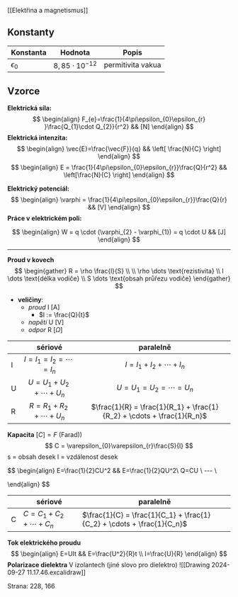 [[Elektřina a magnetismus]]

## Konstanty

| Konstanta      | Hodnota               | Popis             |
| -------------- | --------------------- | ----------------- |
| $\epsilon_{0}$ | $8,85 \cdot 10^{-12}$ | permitivita vakua |
## Vzorce
**Elektrická síla:**
$$
\begin{align}
F_{e}=\frac{1}{4\pi\epsilon_{0}\epsilon_{r} }\frac{Q_{1}\cdot Q_{2}}{r^2} && [N]
\end{align}
$$
**Elektrická intenzita:**
$$
\begin{align}
\vec{E}=\frac{\vec{F}}{q} && \left[ \frac{N}{C} \right]
\end{align}
$$
$$
\begin{align}
E = \frac{1}{4\pi\epsilon_{0}\epsilon_{r}}\frac{Q}{r^2} && \left[\frac{N}{C} \right]
\end{align}
$$

**Elektrický potenciál:**
$$
\begin{align}
\varphi = \frac{1}{4\pi\epsilon_{0}\epsilon_{r}}\frac{Q}{r} && [V]
\end{align}
$$
**Práce v elektrickém poli:**

$$
\begin{align}
W = q \cdot (\varphi_{2} - \varphi_{1}) = q \cdot U && [J]
\end{align}
$$

---

**Proud v kovech**
$$
\begin{gather}
R = \rho \frac{l}{S} \\ \\
\rho \dots \text{rezistivita} \\
l \dots \text{délka vodiče} \\
S \dots \text{obsah průřezu vodiče}
\end{gather}
$$
- **veličiny**:
	- *proud* I \[A]
		- $I := \frac{Q}{t}$
	- *napětí* U \[V]
	- *odpor* R \[$\Omega$]

|     |            sériové             |                               paralelně                                |
| --- | :----------------------------: | :--------------------------------------------------------------------: |
| I   | $I = I_1 = I_2 = \cdots = I_n$ |                     $I = I_1 + I_2 + \cdots + I_n$                     |
| U   | $U = U_1 + U_2 + \cdots + U_n$ |                     $U = U_1 = U_2 = \cdots = U_n$                     |
| R   | $R = R_1 + R_2 + \cdots + U_n$ | $\frac{1}{R} = \frac{1}{R_1} + \frac{1}{R_2} + \cdots + \frac{1}{R_n}$ |

**Kapacita**
$[C] = F$ (Farad))
$$
C = \varepsilon_{0}\varepsilon_{r}\frac{S}{l}
$$
	s = obsah desek
	l = vzdálenost desek

$$
\begin{align}
E=\frac{1}{2}CU^2 && E=\frac{1}{2}QU^2\\
Q=CU \\
--- \\

\end{align}
$$

|     | sériové                | paralelně                                                              |
| --- | ---------------------- | ---------------------------------------------------------------------- |
| C   | $C=C_1+C_2+\cdots+C_n$ | $\frac{1}{C} = \frac{1}{C_1} + \frac{1}{C_2} + \cdots + \frac{1}{C_n}$ |
**Tok elektrického proudu**
$$
\begin{align}
E=UIt && E=\frac{U^2}{R}t  \\
I=\frac{U}{R}
\end{align}
$$
**Polarizace dielektra**
V izolantech (jiné slovo pro dielektro)
![[Drawing 2024-09-27 11.17.46.excalidraw]]

Strana: 228, 166